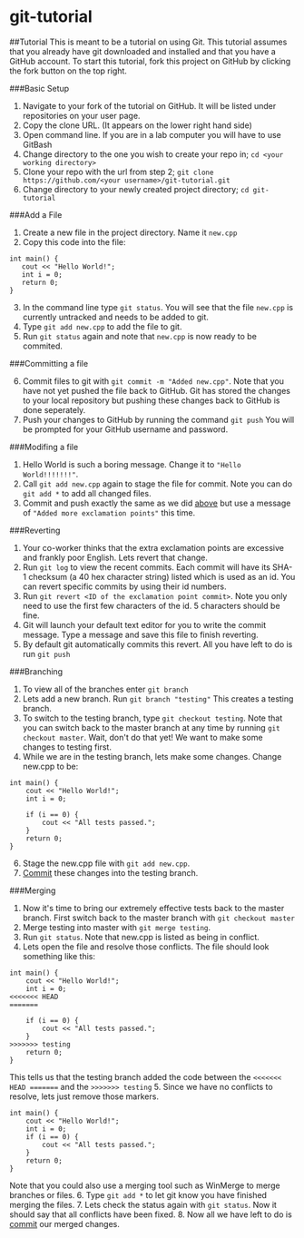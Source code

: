 git-tutorial
============

##Tutorial
This is meant to be a tutorial on using Git. This tutorial assumes that you
already have git downloaded and installed and that you have a GitHub account.
To start this tutorial, fork this project on GitHub by clicking the fork button
on the top right.

###Basic Setup

1. Navigate to your fork of the tutorial on GitHub. It will be listed 
under repositories on your user page.
2. Copy the clone URL. (It appears on the lower right hand side)
3. Open command line. If you are in a lab computer you will have to use GitBash
4. Change directory to the one you wish to create your repo in; `cd <your working directory>`
5. Clone your repo with the url from step 2; `git clone https://github.com/<your username>/git-tutorial.git`
6. Change directory to your newly created project directory; `cd git-tutorial`

###Add a File

1. Create a new file in the project directory. Name it `new.cpp`
2. Copy this code into the file:
```
int main() {
   cout << "Hello World!";
   int i = 0;
   return 0;
}
```
3. In the command line type `git status`. You will see that the file `new.cpp` is currently untracked and needs to be added to git.
4. Type `git add new.cpp` to add the file to git.
5. Run `git status` again and note that `new.cpp` is now ready to be commited.

###Committing a file

6. Commit files to git with `git commit -m "Added new.cpp"`.
Note that you have not yet pushed the file back to GitHub. Git has stored the changes to your local repository but pushing these changes back to GitHub is done seperately.
7. Push your changes to GitHub by running the command `git push`
You will be prompted for your GitHub username and password.

###Modifing a file
1. Hello World is such a boring message. Change it to `"Hello World!!!!!!!"`.
2. Call `git add new.cpp` again to stage the file for commit. Note you can do 
`git add *` to add all changed files.
3. Commit and push exactly the same as we did [above](#committing-a-file)
but use a message of `"Added more exclamation points"` this time.

###Reverting
1. Your co-worker thinks that the extra exclamation points are excessive
and frankly poor English. Lets revert that change.
2. Run `git log` to view the recent commits.
Each commit will have its SHA-1 checksum (a 40 hex character string) listed which is used as an id.
You can revert specific commits by using their id numbers.
3. Run `git revert <ID of the exclamation point commit>`.
Note you only need to use the first few characters of the id.
5 characters should be fine.
4. Git will launch your default text editor for you to
write the commit message. Type a message and save this
file to finish reverting.
5. By default git automatically commits this revert.
All you have left to do is run `git push`

###Branching
1. To view all of the branches enter `git branch`
2. Lets add a new branch. Run `git branch "testing"`
This creates a testing branch.
3. To switch to the testing branch, type `git checkout testing`.
Note that you can switch back to the master branch at any time by running `git checkout master`. Wait, don't do that yet! We want to make some changes to testing first.
4. While we are in the testing branch, lets make some changes.
Change new.cpp to be:
```
int main() {
	cout << "Hello World!";
	int i = 0;
	
	if (i == 0) {
		cout << "All tests passed.";
	}
	return 0;
}
```
6. Stage the new.cpp file with `git add new.cpp`.
5. [Commit](#committing-a-file) these changes into the testing branch.

###Merging
1. Now it's time to bring our extremely effective tests back to the master branch.
First switch back to the master branch with `git checkout master`
2. Merge testing into master with `git merge testing`.
3. Run `git status`. Note that new.cpp is listed as being in conflict.
4. Lets open the file and resolve those conflicts.
The file should look something like this:
```
int main() {
	cout << "Hello World!";
	int i = 0;
<<<<<<< HEAD
=======
	
	if (i == 0) {
		cout << "All tests passed.";
	}
>>>>>>> testing
	return 0;
}
```
This tells us that the testing branch added the
code between the `<<<<<<< HEAD =======` and the `>>>>>>> testing`
5. Since we have no conflicts to resolve, lets just remove those markers.
```
int main() {
	cout << "Hello World!";
	int i = 0;
	if (i == 0) {
		cout << "All tests passed.";
	}
	return 0;
}
```
Note that you could also use a merging tool such as WinMerge to merge branches or files.
6. Type `git add *` to let git know you have finished merging the files.
7. Lets check the status again with `git status`.
Now it should say that all conflicts have been fixed.
8. Now all we have left to do is [commit](#committing-a-file) our merged changes.


